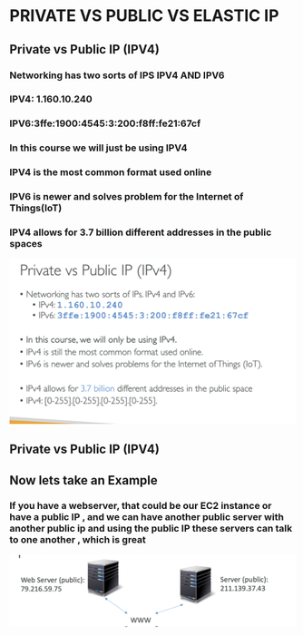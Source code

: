 # PRIVATE VS PUBLIC VS ELASTIC IP

## Private vs Public IP (IPV4)

### Networking has two sorts of IPS IPV4 AND IPV6

### IPV4: 1.160.10.240

### IPV6:3ffe:1900:4545:3:200:f8ff:fe21:67cf

### In this course we will just be using IPV4

### IPV4 is the most common format used online

### IPV6 is newer and solves problem for the Internet of Things(IoT)

### IPV4 allows for 3.7 billion different addresses in the public spaces

[![Slide 1](../Slides/Slide1.png)](../Slides/Slide1.png)

## Private vs Public IP (IPV4)

## Now lets take an Example

### If you have a webserver, that could be our EC2 instance or have a public IP , and we can have another public server with another public ip and using the public IP these servers can talk to one another , which is great

[![Slide 2](../Slides/Slide2.png)](../Slides/Slide2.png)
